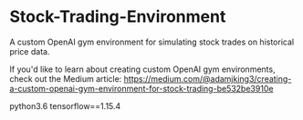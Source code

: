 # Stock-Trading-Environment
A custom OpenAI gym environment for simulating stock trades on historical price data.

If you'd like to learn about creating custom OpenAI gym environments, check out the Medium article: https://medium.com/@adamjking3/creating-a-custom-openai-gym-environment-for-stock-trading-be532be3910e

python3.6
tensorflow==1.15.4
